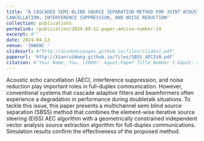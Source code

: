 ```yaml
---
title: "A CASCADED SEMI-BLIND SOURCE SEPARATION METHOD FOR JOINT ACOUSTIC ECHO
CANCELLATION, INTERFERENCE SUPPRESSION, AND NOISE REDUCTION"
collection: publications
permalink: /publication/2024-09-12-paper-aeciva-number-14
excerpt: #''
date: 2024-04-13
venue: 'IWAENC '
slidesurl: #'http://academicpages.github.io/files/slides1.pdf'
paperurl: 'http://XianruiWang.github.io/files/SBSS_AECIVA.pdf'
citation: #'Your Name, You. (2009). &quot;Paper Title Number 1.&quot; <i>Journal 1</i>. 1(1).'
---
```


Acoustic echo cancellation (AEC), interference suppression, and noise reduction play important roles in full-duplex communication. However, conventional systems that cascade adaptive filters and beamformers often experience a degradation in performance during doubletalk situations. To tackle this issue, this paper presents a multichannel semi blind source separation (SBSS) method that combines the element-wise iterative source steering (EISS) AEC algorithm with a geometrically constrained independent vector analysis
source extraction algorithm for full-duplex communications. Simulation results confirm the effectiveness of the proposed method.